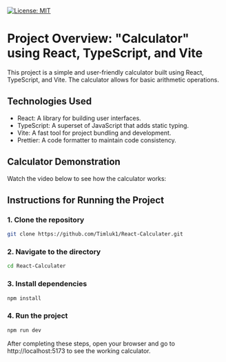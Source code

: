 [![License: MIT](https://img.shields.io/badge/License-MIT-blue.svg)](https://opensource.org/licenses/MIT)
# Project Overview: "Calculator" using React, TypeScript, and Vite

This project is a simple and user-friendly calculator built using React, TypeScript, and Vite. The calculator allows for basic arithmetic operations.

## Technologies Used

- React: A library for building user interfaces.
- TypeScript: A superset of JavaScript that adds static typing.
- Vite: A fast tool for project bundling and development.
- Prettier: A code formatter to maintain code consistency.

## Calculator Demonstration

Watch the video below to see how the calculator works:

## Instructions for Running the Project

### 1. Clone the repository

```bash
git clone https://github.com/Timluk1/React-Calculater.git
```

### 2. Navigate to the directory

```bash
cd React-Calculater
```

### 3. Install dependencies

```bash
npm install
```

### 4. Run the project

```bash
npm run dev
```

After completing these steps, open your browser and go to http://localhost:5173 to see the working calculator.

